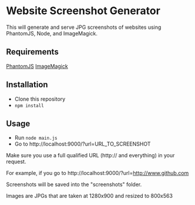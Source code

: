 Website Screenshot Generator
============================
This will generate and serve JPG screenshots of websites using PhantomJS, Node, 
and ImageMagick.

Requirements
------------
[PhantomJS](http://phantomjs.org/)
[ImageMagick](http://imagemagick.org/script/index.php)

Installation
------------
- Clone this repository
- `npm install`

Usage
-------
- Run `node main.js`
- Go to http://localhost:9000/?url=URL_TO_SCREENSHOT

Make sure you use a full qualified URL (http:// and everything) in your request.

For example, if you go to http://localhost:9000/?url=http://www.github.com

Screenshots will be saved into the "screenshots" folder.

Images are JPGs that are taken at 1280x900 and resized to 800x563
